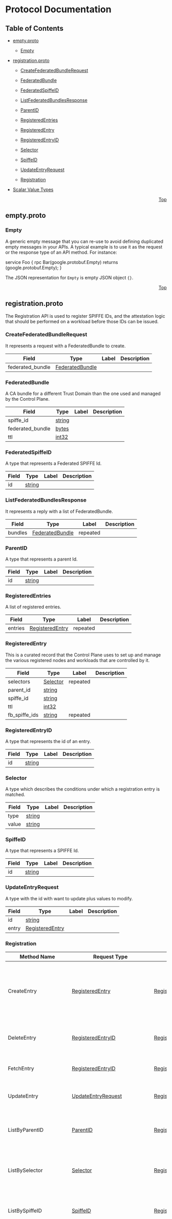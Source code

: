 # Protocol Documentation
<a name="top"/>

## Table of Contents


* [empty.proto](#empty.proto)
  
    * [Empty](#google.protobuf.Empty)
  
  
  
  


* [registration.proto](#registration.proto)
  
    * [CreateFederatedBundleRequest](#control_plane_proto.CreateFederatedBundleRequest)
  
    * [FederatedBundle](#control_plane_proto.FederatedBundle)
  
    * [FederatedSpiffeID](#control_plane_proto.FederatedSpiffeID)
  
    * [ListFederatedBundlesResponse](#control_plane_proto.ListFederatedBundlesResponse)
  
    * [ParentID](#control_plane_proto.ParentID)
  
    * [RegisteredEntries](#control_plane_proto.RegisteredEntries)
  
    * [RegisteredEntry](#control_plane_proto.RegisteredEntry)
  
    * [RegisteredEntryID](#control_plane_proto.RegisteredEntryID)
  
    * [Selector](#control_plane_proto.Selector)
  
    * [SpiffeID](#control_plane_proto.SpiffeID)
  
    * [UpdateEntryRequest](#control_plane_proto.UpdateEntryRequest)
  
  
  
  
    * [Registration](#control_plane_proto.Registration)
  

* [Scalar Value Types](#scalar-value-types)



<a name="empty.proto"/>
<p align="right"><a href="#top">Top</a></p>

## empty.proto



<a name="google.protobuf.Empty"/>

### Empty
A generic empty message that you can re-use to avoid defining duplicated
empty messages in your APIs. A typical example is to use it as the request
or the response type of an API method. For instance:

service Foo {
rpc Bar(google.protobuf.Empty) returns (google.protobuf.Empty);
}

The JSON representation for `Empty` is empty JSON object `{}`.





 

 

 

 



<a name="registration.proto"/>
<p align="right"><a href="#top">Top</a></p>

## registration.proto
The Registration API is used to register SPIFFE IDs, and the attestation logic that should be performed on a workload before those IDs can be issued.


<a name="control_plane_proto.CreateFederatedBundleRequest"/>

### CreateFederatedBundleRequest
It represents a request with a FederatedBundle to create.


| Field | Type | Label | Description |
| ----- | ---- | ----- | ----------- |
| federated_bundle | [FederatedBundle](#control_plane_proto.FederatedBundle) |  |  |






<a name="control_plane_proto.FederatedBundle"/>

### FederatedBundle
A CA bundle for a different Trust Domain than the one used and managed by the Control Plane.


| Field | Type | Label | Description |
| ----- | ---- | ----- | ----------- |
| spiffe_id | [string](#string) |  |  |
| federated_bundle | [bytes](#bytes) |  |  |
| ttl | [int32](#int32) |  |  |






<a name="control_plane_proto.FederatedSpiffeID"/>

### FederatedSpiffeID
A type that represents a Federated SPIFFE Id.


| Field | Type | Label | Description |
| ----- | ---- | ----- | ----------- |
| id | [string](#string) |  |  |






<a name="control_plane_proto.ListFederatedBundlesResponse"/>

### ListFederatedBundlesResponse
It represents a reply with a list of FederatedBundle.


| Field | Type | Label | Description |
| ----- | ---- | ----- | ----------- |
| bundles | [FederatedBundle](#control_plane_proto.FederatedBundle) | repeated |  |






<a name="control_plane_proto.ParentID"/>

### ParentID
A type that represents a parent Id.


| Field | Type | Label | Description |
| ----- | ---- | ----- | ----------- |
| id | [string](#string) |  |  |






<a name="control_plane_proto.RegisteredEntries"/>

### RegisteredEntries
A list of registered entries.


| Field | Type | Label | Description |
| ----- | ---- | ----- | ----------- |
| entries | [RegisteredEntry](#control_plane_proto.RegisteredEntry) | repeated |  |






<a name="control_plane_proto.RegisteredEntry"/>

### RegisteredEntry
This is a curated record that the Control Plane uses to set up and manage the various registered nodes and workloads that are controlled by it.


| Field | Type | Label | Description |
| ----- | ---- | ----- | ----------- |
| selectors | [Selector](#control_plane_proto.Selector) | repeated |  |
| parent_id | [string](#string) |  |  |
| spiffe_id | [string](#string) |  |  |
| ttl | [int32](#int32) |  |  |
| fb_spiffe_ids | [string](#string) | repeated |  |






<a name="control_plane_proto.RegisteredEntryID"/>

### RegisteredEntryID
A type that represents the id of an entry.


| Field | Type | Label | Description |
| ----- | ---- | ----- | ----------- |
| id | [string](#string) |  |  |






<a name="control_plane_proto.Selector"/>

### Selector
A type which describes the conditions under which a registration entry is matched.


| Field | Type | Label | Description |
| ----- | ---- | ----- | ----------- |
| type | [string](#string) |  |  |
| value | [string](#string) |  |  |






<a name="control_plane_proto.SpiffeID"/>

### SpiffeID
A type that represents a SPIFFE Id.


| Field | Type | Label | Description |
| ----- | ---- | ----- | ----------- |
| id | [string](#string) |  |  |






<a name="control_plane_proto.UpdateEntryRequest"/>

### UpdateEntryRequest
A type with the id with want to update plus values to modify.


| Field | Type | Label | Description |
| ----- | ---- | ----- | ----------- |
| id | [string](#string) |  |  |
| entry | [RegisteredEntry](#control_plane_proto.RegisteredEntry) |  |  |





 

 

 


<a name="control_plane_proto.Registration"/>

### Registration


| Method Name | Request Type | Response Type | Description |
| ----------- | ------------ | ------------- | ------------|
| CreateEntry | [RegisteredEntry](#control_plane_proto.RegisteredEntry) | [RegisteredEntryID](#control_plane_proto.RegisteredEntry) | Creates an entry in the Registration table, used to assign SPIFFE IDs to nodes and workloads. |
| DeleteEntry | [RegisteredEntryID](#control_plane_proto.RegisteredEntryID) | [RegisteredEntry](#control_plane_proto.RegisteredEntryID) | Deletes an entry and returns the deleted entry. |
| FetchEntry | [RegisteredEntryID](#control_plane_proto.RegisteredEntryID) | [RegisteredEntry](#control_plane_proto.RegisteredEntryID) | Retrieve a specific registered entry. |
| UpdateEntry | [UpdateEntryRequest](#control_plane_proto.UpdateEntryRequest) | [RegisteredEntry](#control_plane_proto.UpdateEntryRequest) | Updates a specific registered entry. |
| ListByParentID | [ParentID](#control_plane_proto.ParentID) | [RegisteredEntries](#control_plane_proto.ParentID) | Returns all the Entries associated with the ParentID value. |
| ListBySelector | [Selector](#control_plane_proto.Selector) | [RegisteredEntries](#control_plane_proto.Selector) | Returns all the entries associated with a selector value. |
| ListBySpiffeID | [SpiffeID](#control_plane_proto.SpiffeID) | [RegisteredEntries](#control_plane_proto.SpiffeID) | Return all registration entries for which SPIFFE ID matches. |
| CreateFederatedBundle | [CreateFederatedBundleRequest](#control_plane_proto.CreateFederatedBundleRequest) | [google.protobuf.Empty](#control_plane_proto.CreateFederatedBundleRequest) | Creates an entry in the Federated bundle table to store the mappings of Federated SPIFFE IDs and their associated CA bundle. |
| ListFederatedBundles | [google.protobuf.Empty](#google.protobuf.Empty) | [ListFederatedBundlesResponse](#google.protobuf.Empty) | Retrieves Federated bundles for all the Federated SPIFFE IDs. |
| UpdateFederatedBundle | [FederatedBundle](#control_plane_proto.FederatedBundle) | [google.protobuf.Empty](#control_plane_proto.FederatedBundle) | Updates a particular Federated Bundle. Useful for rotation. |
| DeleteFederatedBundle | [FederatedSpiffeID](#control_plane_proto.FederatedSpiffeID) | [google.protobuf.Empty](#control_plane_proto.FederatedSpiffeID) | Delete a particular Federated Bundle. Used to destroy inter-domain trust. |

 



## Scalar Value Types

| .proto Type | Notes | C++ Type | Java Type | Python Type |
| ----------- | ----- | -------- | --------- | ----------- |
| <a name="double" /> double |  | double | double | float |
| <a name="float" /> float |  | float | float | float |
| <a name="int32" /> int32 | Uses variable-length encoding. Inefficient for encoding negative numbers – if your field is likely to have negative values, use sint32 instead. | int32 | int | int |
| <a name="int64" /> int64 | Uses variable-length encoding. Inefficient for encoding negative numbers – if your field is likely to have negative values, use sint64 instead. | int64 | long | int/long |
| <a name="uint32" /> uint32 | Uses variable-length encoding. | uint32 | int | int/long |
| <a name="uint64" /> uint64 | Uses variable-length encoding. | uint64 | long | int/long |
| <a name="sint32" /> sint32 | Uses variable-length encoding. Signed int value. These more efficiently encode negative numbers than regular int32s. | int32 | int | int |
| <a name="sint64" /> sint64 | Uses variable-length encoding. Signed int value. These more efficiently encode negative numbers than regular int64s. | int64 | long | int/long |
| <a name="fixed32" /> fixed32 | Always four bytes. More efficient than uint32 if values are often greater than 2^28. | uint32 | int | int |
| <a name="fixed64" /> fixed64 | Always eight bytes. More efficient than uint64 if values are often greater than 2^56. | uint64 | long | int/long |
| <a name="sfixed32" /> sfixed32 | Always four bytes. | int32 | int | int |
| <a name="sfixed64" /> sfixed64 | Always eight bytes. | int64 | long | int/long |
| <a name="bool" /> bool |  | bool | boolean | boolean |
| <a name="string" /> string | A string must always contain UTF-8 encoded or 7-bit ASCII text. | string | String | str/unicode |
| <a name="bytes" /> bytes | May contain any arbitrary sequence of bytes. | string | ByteString | str |

